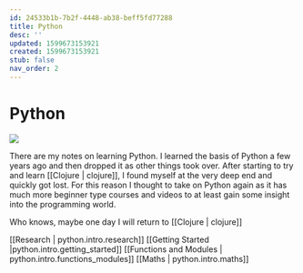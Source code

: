 ```yaml
---
id: 24533b1b-7b2f-4448-ab38-beff5fd77288
title: Python
desc: ''
updated: 1599673153921
created: 1599673153921
stub: false
nav_order: 2
---
```


# Python

![](/assets/images/2020-09-10-15-59-48.png)

There are my notes on learning Python. I learned the basis of Python a few years ago and then dropped it as other things took over. After starting to try and learn [[Clojure | clojure]], I found myself at the very deep end and quickly got lost. For this reason I thought to take on Python again as it has much more beginner type courses and videos to at least gain some insight into the programming world. 

Who knows, maybe one day I will return to [[Clojure | clojure]]

[[Research | python.intro.research]]
[[Getting Started |python.intro.getting_started]]
[[Functions and Modules | python.intro.functions_modules]]
[[Maths | python.intro.maths]]


